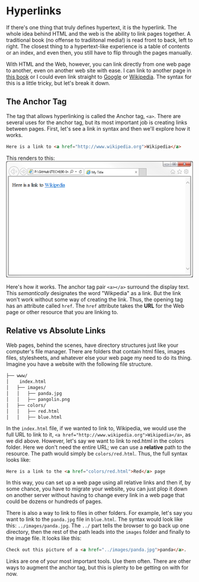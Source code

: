 # Hyperlinks

If there's one thing that truly defines hypertext, it is the hyperlink. The whole idea behind HTML and the web is the ability to link pages together. A traditional book (no offense to tradiitonal media!) is read front to back, left to right. The closest thing to a hypertext-like experience is a table of contents or an index, and even then, you still have to flip through the pages manually.

With HTML and the Web, however, you can link directly from one web page to another, even on another web site with ease. I can link to another page in [this book] or I could even link straight to [Google] or [Wikipedia]. The syntax for this is a little tricky, but let's break it down.

## The Anchor Tag

The tag that allows hyperlinking is called the Anchor tag, `<a>`. There are several uses for the anchor tag, but its most important job is creating links between pages. First, let's see a link in syntax and then we'll explore how it works.

```html
Here is a link to <a href="http://www.wikipedia.org">Wikipedia</a>
```

This renders to this: <br /> ![9]

Here's how it works. The anchor tag pair `<a></a>` surround the display text. This _semantically_ designates the word "Wikpedia" as a link. But the link won't work without some way of creating the link. Thus, the opening tag has an attribute called `href`. The `href` attribute takes the **URL** for the Web page or other resource that you are linking to.

## Relative vs Absolute Links

Web pages, behind the scenes, have directory structures just like your computer's file manager. There are folders that contain html files, images files, stylesheets, and whatever else your web page my need to do its thing. Imagine you have a website with the following file structure.

```
├── www/
│    index.html
│   ├── images/
│   │   ├── panda.jpg
│   │   ├── pangolin.png
│   ├── colors/
│   │   ├── red.html
│   │   ├── blue.html
```

In the `index.html` file, if we wanted to link to, Wikipedia, we would use the full URL to link to it, `<a href="http://www.wikipedia.org">Wikipedia</a>`, as we did above. However, let's say we want to link to red.html in the colors folder. Here we don't need the entire URL; we can use a **relative** path to the resource. The path would simply be `colors/red.html`. Thus, the full syntax looks like:

```html
Here is a link to the <a href="colors/red.html">Red</a> page
```

In this way, you can set up a web page using all relative links and then if, by some chance, you have to migrate your website, you can just plop it down on another server without having to change every link in a web page that could be dozens or hundreds of pages.

There is also a way to link to files in other folders. For example, let's say you want to link to the `panda.jpg` file in `blue.html`. The syntax would look like this: `../images/panda.jpg`. The `../` part tells the browser to go back up one directory, then the rest of the path leads into the `images` folder and finally to the image file. It looks like this:

```html
Check out this picture of a <a href="../images/panda.jpg">panda</a>.
```

Links are one of your most important tools. Use them often. There are other ways to augment the anchor tag, but this is plenty to be getting on with for now.

<!-- Links -->
[this book]: lists.md
[Google]: http://www.google.com
[Wikipedia]: https://www.wikipedia.org/

<!-- images -->
[9]: images/9.png
